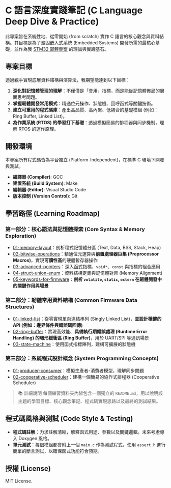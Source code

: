 # C 語言深度實踐筆記 (C Language Deep Dive & Practice)

此專案旨在系統性地、從零開始 (from scratch) 實作 C 語言的核心觀念與資料結構。其目標是為了鞏固嵌入式系統 (Embedded Systems) 開發所需的最核心基礎，並作為我 [STM32 韌體專案](https://github.com/AC-3EE/firmware-practice-log) 的理論與實踐基石。

## 專案目標

透過親手實現底層資料結構與演算法，我期望能達到以下目標：

1.  **深化對記憶體管理的理解**：不僅僅是「會用」指標，而是能從記憶體佈局的層面思考問題。
2.  **掌握韌體開發常用模式**：精通位元操作、狀態機、回呼函式等關鍵技術。
3.  **建立可重用的程式碼庫**：產出高品質、高內聚、低耦合的基礎模組 (例如：Ring Buffer, Linked List)。
4.  **為作業系統 (RTOS) 的學習打下基礎**：透過模擬簡易的排程器與同步機制，理解 RTOS 的運作原理。

## 開發環境

本專案所有程式碼皆為平台獨立 (Platform-Independent)，在標準 C 環境下開發與測試。
* **編譯器 (Compiler)**: GCC
* **建置系統 (Build System)**: Make
* **編輯器 (Editor)**: Visual Studio Code
* **版本控制 (Version Control)**: Git

## 學習路徑 (Learning Roadmap)

### 第一部分：核心語法與記憶體探索 (Core Syntax & Memory Exploration)
- [01-memory-layout](./01-core-and-memory/01-memory-layout/README.md)：剖析程式記憶體分區 (Text, Data, BSS, Stack, Heap)
- [02-bitwise-operations](./01-core-and-memory/02-bitwise-operations/README.md)：精通位元運算與**前置處理器巨集 (Preprocessor Macros)**，實現**可讀性高**的硬體暫存器操作
- [03-advanced-pointers](./01-core-and-memory/03-advanced-pointers/README.md)：深入函式指標、`void*`、`const` 與指標的組合應用
- [04-struct-union-enum](./01-core-and-memory/04-struct-union-enum/README.md)：資料結構定義與記憶體對齊 (Memory Alignment)
- [05-keywords-for-firmware](./01-core-and-memory/05-keywords-for-firmware/README.md)：**剖析 `volatile`, `static`, `extern` 在韌體開發中的關鍵作用與場景**

### 第二部分：韌體常用資料結構 (Common Firmware Data Structures)
- [01-linked-list](./part2_linked_list/README.md)：從零實現單向連結串列 (Singly Linked List)，**並設計穩健的 API (例如：邊界條件與錯誤碼回傳)**
- [02-ring-buffer](./part2_ring_buffer/README.md)：實現高效能、**具備執行期錯誤處理 (Runtime Error Handling) 的環形緩衝區 (Ring Buffer)**，用於 UART/SPI 等通訊場景
- [03-state-machine](./part2_state_machine/README.md)：使用函式指標陣列，建構可擴展的狀態機

### 第三部分：系統程式設計概念 (System Programming Concepts)
- [01-producer-consumer](./part3_producer_consumer/README.md)：模擬生產者-消費者模型，理解同步問題
- [02-cooperative-scheduler](./part3_cooperative_scheduler/README.md)：建構一個簡易的協作式排程器 (Cooperative Scheduler)

>📚 詳細說明
>每個練習資料夾內皆包含一個獨立的 `README.md`，用以說明該主題的學習目標、核心觀念筆記、程式碼實現思路以及最終的測試結果。

## 程式碼風格與測試 (Code Style & Testing)

* **程式碼註解**：力求註解清晰，解釋函式用途、參數以及關鍵邏輯。未來考慮導入 Doxygen 風格。
* **單元測試**：每個模組都會附上一個 `main.c` 作為測試程式，使用 `assert.h` 進行簡單的斷言測試，以確保函式功能符合預期。

## 授權 (License)

MIT License.
